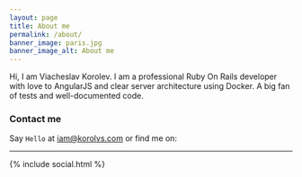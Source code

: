 ```yaml
---
layout: page
title: About me
permalink: /about/
banner_image: paris.jpg
banner_image_alt: About me
---
```


Hi, I am Viacheslav Korolev. I am a professional Ruby On Rails developer with love to AngularJS and clear server architecture using Docker. A big fan of tests and well-documented code.

### Contact me

Say `Hello` at iam@korolvs.com or find me on:

---

{% include social.html %}

[pw]: http://processwire.com
[jekyll]: http://jekyllrb.com
